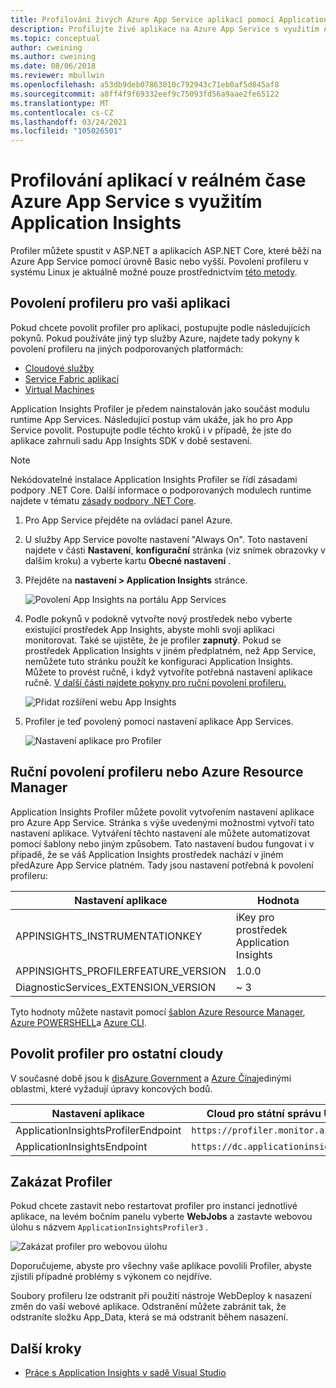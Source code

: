 ```yaml
---
title: Profilování živých Azure App Service aplikací pomocí Application Insights | Microsoft Docs
description: Profilujte živé aplikace na Azure App Service s využitím Application Insights Profiler.
ms.topic: conceptual
author: cweining
ms.author: cweining
ms.date: 08/06/2018
ms.reviewer: mbullwin
ms.openlocfilehash: a53db9deb07863010c792943c71eb0af5d845af8
ms.sourcegitcommit: a8ff4f9f69332eef9c75093fd56a9aae2fe65122
ms.translationtype: MT
ms.contentlocale: cs-CZ
ms.lasthandoff: 03/24/2021
ms.locfileid: "105026501"
---
```

# <a name="profile-live-azure-app-service-apps-with-application-insights"></a>Profilování aplikací v reálném čase Azure App Service s využitím Application Insights

Profiler můžete spustit v ASP.NET a aplikacích ASP.NET Core, které běží na Azure App Service pomocí úrovně Basic nebo vyšší. Povolení profileru v systému Linux je aktuálně možné pouze prostřednictvím [této metody](profiler-aspnetcore-linux.md).

## <a name="enable-profiler-for-your-app"></a><a id="installation"></a> Povolení profileru pro vaši aplikaci
Pokud chcete povolit profiler pro aplikaci, postupujte podle následujících pokynů. Pokud používáte jiný typ služby Azure, najdete tady pokyny k povolení profileru na jiných podporovaných platformách:
* [Cloudové služby](./profiler-cloudservice.md?toc=%2fazure%2fazure-monitor%2ftoc.json)
* [Service Fabric aplikací](./profiler-servicefabric.md?toc=%2fazure%2fazure-monitor%2ftoc.json)
* [Virtual Machines](./profiler-vm.md?toc=%2fazure%2fazure-monitor%2ftoc.json)

Application Insights Profiler je předem nainstalován jako součást modulu runtime App Services. Následující postup vám ukáže, jak ho pro App Service povolit. Postupujte podle těchto kroků i v případě, že jste do aplikace zahrnuli sadu App Insights SDK v době sestavení.

> [!NOTE]
> Nekódovatelné instalace Application Insights Profiler se řídí zásadami podpory .NET Core.
> Další informace o podporovaných modulech runtime najdete v tématu [zásady podpory .NET Core](https://dotnet.microsoft.com/platform/support/policy/dotnet-core).

1. Pro App Service přejděte na ovládací panel Azure.
1. U služby App Service povolte nastavení "Always On". Toto nastavení najdete v části **Nastavení**, **konfigurační** stránka (viz snímek obrazovky v dalším kroku) a vyberte kartu **Obecné nastavení** .
1. Přejděte na **nastavení > Application Insights** stránce.

   ![Povolení App Insights na portálu App Services](./media/profiler/AppInsights-AppServices.png)

1. Podle pokynů v podokně vytvořte nový prostředek nebo vyberte existující prostředek App Insights, abyste mohli svoji aplikaci monitorovat. Také se ujistěte, že je profiler **zapnutý**. Pokud se prostředek Application Insights v jiném předplatném, než App Service, nemůžete tuto stránku použít ke konfiguraci Application Insights. Můžete to provést ručně, i když vytvoříte potřebná nastavení aplikace ručně. [V další části najdete pokyny pro ruční povolení profileru.](#enable-profiler-manually-or-with-azure-resource-manager) 

   ![Přidat rozšíření webu App Insights][Enablement UI]

1. Profiler je teď povolený pomocí nastavení aplikace App Services.

    ![Nastavení aplikace pro Profiler][profiler-app-setting]

## <a name="enable-profiler-manually-or-with-azure-resource-manager"></a>Ruční povolení profileru nebo Azure Resource Manager
Application Insights Profiler můžete povolit vytvořením nastavení aplikace pro Azure App Service. Stránka s výše uvedenými možnostmi vytvoří tato nastavení aplikace. Vytváření těchto nastavení ale můžete automatizovat pomocí šablony nebo jiným způsobem. Tato nastavení budou fungovat i v případě, že se váš Application Insights prostředek nachází v jiném předAzure App Service platném.
Tady jsou nastavení potřebná k povolení profileru:

|Nastavení aplikace    | Hodnota    |
|---------------|----------|
|APPINSIGHTS_INSTRUMENTATIONKEY         | iKey pro prostředek Application Insights    |
|APPINSIGHTS_PROFILERFEATURE_VERSION | 1.0.0 |
|DiagnosticServices_EXTENSION_VERSION | ~ 3 |


Tyto hodnoty můžete nastavit pomocí [šablon Azure Resource Manager](./azure-web-apps.md#app-service-application-settings-with-azure-resource-manager), [Azure POWERSHELL](/powershell/module/az.websites/set-azwebapp)a  [Azure CLI](/cli/azure/webapp/config/appsettings).

## <a name="enable-profiler-for-other-clouds"></a>Povolit profiler pro ostatní cloudy

V současné době jsou k [disAzure Government](../../azure-government/compare-azure-government-global-azure.md#application-insights) a [Azure Čína](/azure/china/resources-developer-guide)jedinými oblastmi, které vyžadují úpravy koncových bodů.

|Nastavení aplikace    | Cloud pro státní správu USA | Čína – Cloud |   
|---------------|---------------------|-------------|
|ApplicationInsightsProfilerEndpoint         | `https://profiler.monitor.azure.us`    | `https://profiler.monitor.azure.cn` |
|ApplicationInsightsEndpoint | `https://dc.applicationinsights.us` | `https://dc.applicationinsights.azure.cn` |

## <a name="disable-profiler"></a>Zakázat Profiler

Pokud chcete zastavit nebo restartovat profiler pro instanci jednotlivé aplikace, na levém bočním panelu vyberte **WebJobs** a zastavte webovou úlohu s názvem `ApplicationInsightsProfiler3` .

  ![Zakázat profiler pro webovou úlohu][disable-profiler-webjob]

Doporučujeme, abyste pro všechny vaše aplikace povolili Profiler, abyste zjistili případné problémy s výkonem co nejdříve.

Soubory profileru lze odstranit při použití nástroje WebDeploy k nasazení změn do vaší webové aplikace. Odstranění můžete zabránit tak, že odstraníte složku App_Data, která se má odstranit během nasazení. 


## <a name="next-steps"></a>Další kroky

* [Práce s Application Insights v sadě Visual Studio](./visual-studio.md)

[Enablement UI]: ./media/profiler/Enablement_UI.png
[profiler-app-setting]:./media/profiler/profiler-app-setting.png
[disable-profiler-webjob]: ./media/profiler/disable-profiler-webjob.png